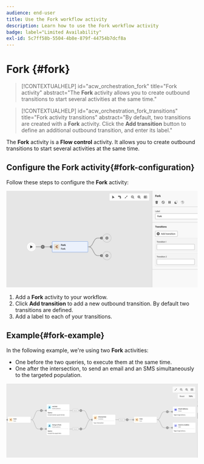 ```yaml
---
audience: end-user
title: Use the Fork workflow activity
description: Learn how to use the Fork workflow activity
badge: label="Limited Availability"
exl-id: 5c7ff58b-5504-4b8e-879f-44754b7dcf8a
---
```

# Fork {#fork}

>[!CONTEXTUALHELP]
>id="acw_orchestration_fork"
>title="Fork activity"
>abstract="The **Fork** activity allows you to create outbound transitions to start several activities at the same time."


>[!CONTEXTUALHELP]
>id="acw_orchestration_fork_transitions"
>title="Fork activity transitions"
>abstract="By default, two transitions are created with a **Fork** activity. Click the **Add transition** button to define an additional outbound transition, and enter its label."

The **Fork** activity is a **Flow control** activity. It allows you to create outbound transitions to start several activities at the same time.

## Configure the Fork activity{#fork-configuration}

Follow these steps to configure the **Fork** activity:

![](../assets/workflow-fork.png)

1. Add a **Fork** activity to your workflow.
1. Click **Add transition** to add a new outbound transition. By default two transitions are defined.
1. Add a label to each of your transitions. 

## Example{#fork-example}

In the following example, we're using two **Fork** activities:

* One before the two queries, to execute them at the same time.
* One after the intersection, to send an email and an SMS simultaneously to the targeted population.

![](../assets/workflow-fork-example.png)
